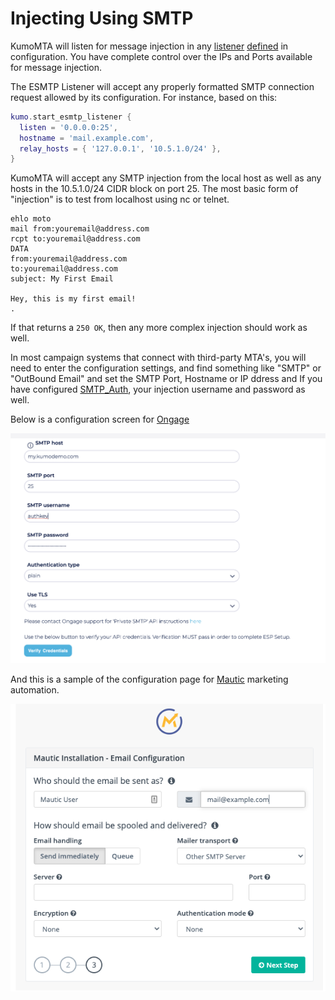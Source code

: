 # Injecting Using SMTP

KumoMTA will listen for message injection in any
[listener](../../reference/kumo/start_esmtp_listener/index.md)
[defined](../..//reference/kumo/start_http_listener.md) in
configuration. You have complete control over the IPs and Ports available for
message injection.

The ESMTP Listener will accept any properly formatted SMTP connection request
allowed by its configuration.  For instance, based on this:

```lua
kumo.start_esmtp_listener {
  listen = '0.0.0.0:25',
  hostname = 'mail.example.com',
  relay_hosts = { '127.0.0.1', '10.5.1.0/24' },
}
```

KumoMTA will accept any SMTP injection from the local host as well as any hosts
in the 10.5.1.0/24 CIDR block on port 25.  The most basic form of "injection"
is to test from localhost using nc or telnet.

```
ehlo moto
mail from:youremail@address.com
rcpt to:youremail@address.com
DATA
from:youremail@address.com
to:youremail@address.com
subject: My First Email

Hey, this is my first email!
.

```

If that returns a `250 OK`, then any more complex injection should work as well.

In most campaign systems that connect with third-party MTA's, you will need to
enter the configuration settings, and find something like "SMTP" or "OutBound
Email" and set the SMTP Port, Hostname or IP ddress and If you have configured
[SMTP_Auth](../..//reference/events/smtp_server_auth_plain.md),
your injection username and password as well.

Below is a configuration screen for [Ongage](https://www.ongage.com/)

![Ongage_SMTP_Configuration](../../assets/images/Ongage_SMTP_Configuration.png)

And this is a sample of the configuration page for
[Mautic](https://docs.mautic.org/en/setup/how-to-install-mautic/install-mautic-from-package)
marketing automation.

![Mautic SMTP Configuration](../../assets/images/Mautic_SMTP_Config.png)


